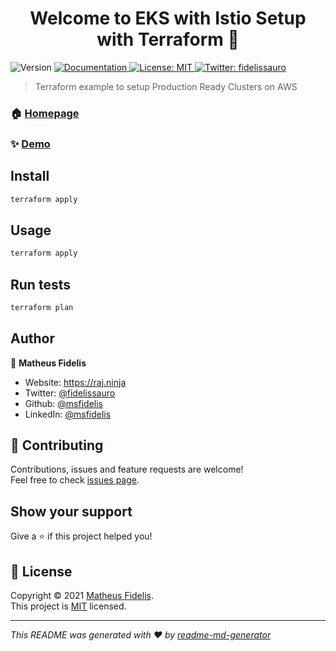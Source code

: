 <h1 align="center">Welcome to EKS with Istio Setup with Terraform 👋</h1>
<p>
  <img alt="Version" src="https://img.shields.io/badge/version-v0.0.1-blue.svg?cacheSeconds=2592000" />
  <a href="/" target="_blank">
    <img alt="Documentation" src="https://img.shields.io/badge/documentation-yes-brightgreen.svg" />
  </a>
  <a href="/LICENSE " target="_blank">
    <img alt="License: MIT" src="https://img.shields.io/badge/License-MIT-yellow.svg" />
  </a>
  <a href="https://twitter.com/fidelissauro" target="_blank">
    <img alt="Twitter: fidelissauro" src="https://img.shields.io/twitter/follow/fidelissauro.svg?style=social" />
  </a>
</p>

> Terraform example to setup Production Ready Clusters on AWS

### 🏠 [Homepage](/)

### ✨ [Demo](/)

## Install

```sh
terraform apply
```

## Usage

```sh
terraform apply 
```

## Run tests

```sh
terraform plan
```

## Author

👤 **Matheus Fidelis**

* Website: https://raj.ninja
* Twitter: [@fidelissauro](https://twitter.com/fidelissauro)
* Github: [@msfidelis](https://github.com/msfidelis)
* LinkedIn: [@msfidelis](https://linkedin.com/in/msfidelis)

## 🤝 Contributing

Contributions, issues and feature requests are welcome!<br />Feel free to check [issues page](/issues). 

## Show your support

Give a ⭐️ if this project helped you!

## 📝 License

Copyright © 2021 [Matheus Fidelis](https://github.com/msfidelis).<br />
This project is [MIT](/LICENSE ) licensed.

***
_This README was generated with ❤️ by [readme-md-generator](https://github.com/kefranabg/readme-md-generator)_